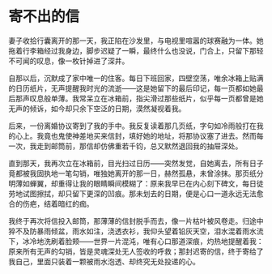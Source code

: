 # 寄不出的信
妻子收拾行囊离开的那一天，我正陷在沙发里，与电视里喧嚣的球赛融为一体。她拖着行李箱经过我身边，脚步迟疑了一瞬，最终什么也没说，门合上，只留下那轻不可闻的叹息，像一枚针掉进了深井。

自那以后，沉默成了家中唯一的住客。每日下班回家，四壁空荡，唯余冰箱上贴满的日历纸片，无声提醒我时光的流逝——这是她留下的最后印记，每一页都如她最后那声叹息般单薄。我常呆立在冰箱前，指尖滑过那些纸片，似乎每一页都曾是她无声的倾诉，如今却只余下空泛的日期，漠然凝视着我。

后来，一份离婚协议寄到了我的手中。我反复读着那几页纸，字句如冷雨般打在我的心上。我竟也鬼使神差地买来信封，填好她的地址，将那协议塞了进去。然而每一次，我走到邮筒前，那信却仿佛重若千钧，总又默然退回我的抽屉深处。

直到那天，我再次立在冰箱前，目光扫过日历——突然发觉，自她离去，所有日子竟都被我固执地一笔勾销，唯独她离开的那一日，赫然孤悬，未曾涂抹。那页纸分明薄如蝉翼，却重得让我的眼睛瞬间模糊了：原来我早已在内心刻下碑文，每日徒劳地试图擦拭，却只留下更深的凹痕。那未划去的日期，便是心口一道永远无法愈合的伤疤，结着暗红的痂。

我终于再次将信投入邮筒，那薄薄的信封脱手而去，像一片枯叶被风卷走。归途中猝不及防暴雨倾盆，雨水如注，浇透衣衫，我仰头望着铅灰天空，泪水混着雨水流下，冰冷地洗刷着脸颊——世界一片混沌，唯有心口那道深痕，灼热地提醒着我：原来所有无声的勾销，皆是灵魂深处无人签收的呼救；那封迟寄的信，终于寄给了我自己，里面只装着一颗被雨水泡透、却终究无处投递的心。
